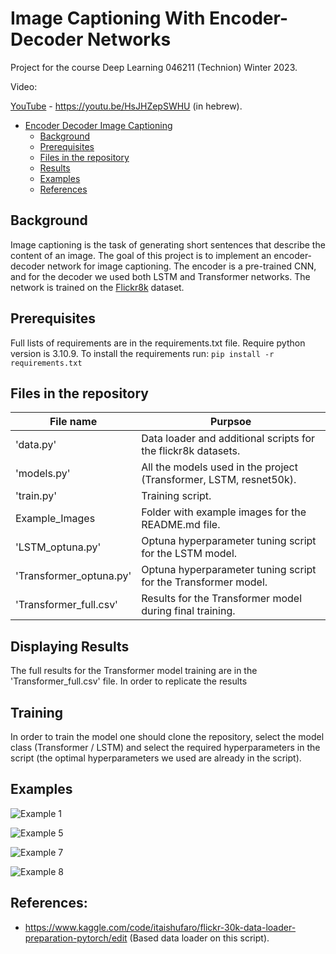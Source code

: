 # Image Captioning With Encoder-Decoder Networks
Project for the course Deep Learning 046211 (Technion)
Winter 2023.

Video:

[YouTube](https://youtu.be/i8Cnas7QrMc) - https://youtu.be/HsJHZepSWHU
(in hebrew).


- [Encoder Decoder Image Captioning](#Image_Captioning_With_Encoder-Decoder_Networks)
  * [Background](#Background)
  * [Prerequisites](#prerequisites)
  * [Files in the repository](#files-in-the-repository)
  * [Results](#results)
  * [Examples](#examples)
  * [References](#references)

## Background
Image captioning is the task of generating short sentences that describe the content of an image. 
The goal of this project is to implement an encoder-decoder network for image captioning. 
The encoder is a pre-trained CNN, and for the decoder we used both LSTM and Transformer networks.
The network is trained on the [Flickr8k](https://www.kaggle.com/adityajn105/flickr8k/activity) dataset.

## Prerequisites
Full lists of requirements are in the requirements.txt file.
Require python version is 3.10.9.
To install the requirements run:
```pip install -r requirements.txt```


## Files in the repository

|File name         | Purpsoe |
|----------------------|------|
|'data.py' | Data loader and additional scripts for the flickr8k datasets.|
|'models.py' | All the models used in the project (Transformer, LSTM, resnet50k).|
|'train.py' | Training script.|
|Example_Images | Folder with example images for the README.md file.|
|'LSTM_optuna.py' | Optuna hyperparameter tuning script for the LSTM model.|
|'Transformer_optuna.py' | Optuna hyperparameter tuning script for the Transformer model.|
|'Transformer_full.csv'| Results for the Transformer model during final training.|

## Displaying Results
The full results for the Transformer model training are in the 'Transformer_full.csv' file.
In order to replicate the results 
## Training
In order to train the model one should clone the repository, select the model class (Transformer / LSTM)
and select the required hyperparameters in the script (the optimal hyperparameters we used are already in the script).
## Examples
![Example 1](./Example_Images/image0.png)

![Example 5](./Example_Images/image5.png)

![Example 7](./Example_Images/image7.png)

![Example 8](./Example_Images/image8.png)
## References:
* https://www.kaggle.com/code/itaishufaro/flickr-30k-data-loader-preparation-pytorch/edit (Based data loader on this script).